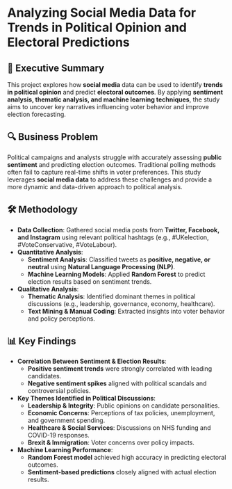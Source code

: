 # Analyzing Social Media Data for Trends in Political Opinion and Electoral Predictions

## 📌 Executive Summary
This project explores how **social media** data can be used to identify **trends in political opinion** and predict **electoral outcomes**. By applying **sentiment analysis, thematic analysis, and machine learning techniques**, the study aims to uncover key narratives influencing voter behavior and improve election forecasting.

## 🔍 Business Problem
Political campaigns and analysts struggle with accurately assessing **public sentiment** and predicting election outcomes. Traditional polling methods often fail to capture real-time shifts in voter preferences. This study leverages **social media data** to address these challenges and provide a more dynamic and data-driven approach to political analysis.

## 🛠 Methodology
- **Data Collection**: Gathered social media posts from **Twitter, Facebook, and Instagram** using relevant political hashtags (e.g., #UKelection, #VoteConservative, #VoteLabour).
- **Quantitative Analysis**:
  - **Sentiment Analysis**: Classified tweets as **positive, negative, or neutral** using **Natural Language Processing (NLP)**.
  - **Machine Learning Models**: Applied **Random Forest** to predict election results based on sentiment trends.
- **Qualitative Analysis**:
  - **Thematic Analysis**: Identified dominant themes in political discussions (e.g., leadership, governance, economy, healthcare).
  - **Text Mining & Manual Coding**: Extracted insights into voter behavior and policy perceptions.
 
## 📊 Key Findings
- **Correlation Between Sentiment & Election Results**:
  - **Positive sentiment trends** were strongly correlated with leading candidates.
  - **Negative sentiment spikes** aligned with political scandals and controversial policies.
- **Key Themes Identified in Political Discussions**:
  - **Leadership & Integrity**: Public opinions on candidate personalities.
  - **Economic Concerns**: Perceptions of tax policies, unemployment, and government spending.
  - **Healthcare & Social Services**: Discussions on NHS funding and COVID-19 responses.
  - **Brexit & Immigration**: Voter concerns over policy impacts.
- **Machine Learning Performance**:
  - **Random Forest model** achieved high accuracy in predicting electoral outcomes.
  - **Sentiment-based predictions** closely aligned with actual election results.

